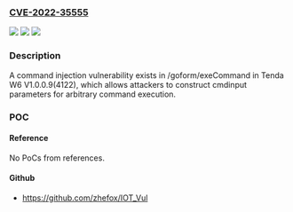 ### [CVE-2022-35555](https://cve.mitre.org/cgi-bin/cvename.cgi?name=CVE-2022-35555)
![](https://img.shields.io/static/v1?label=Product&message=n%2Fa&color=blue)
![](https://img.shields.io/static/v1?label=Version&message=n%2Fa&color=blue)
![](https://img.shields.io/static/v1?label=Vulnerability&message=n%2Fa&color=brighgreen)

### Description

A command injection vulnerability exists in /goform/exeCommand in Tenda W6 V1.0.0.9(4122), which allows attackers to construct cmdinput parameters for arbitrary command execution.

### POC

#### Reference
No PoCs from references.

#### Github
- https://github.com/zhefox/IOT_Vul

